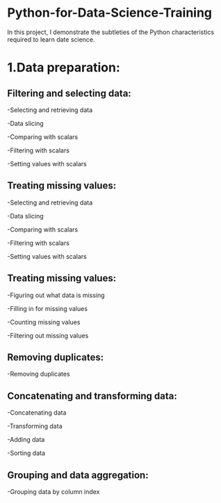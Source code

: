 # Python-for-Data-Science-Training
In this project, I demonstrate the subtleties of the Python characteristics required to learn date science.
<h1>1.Data preparation:</h1>
   <h2>Filtering and selecting data:</h2>
   <p>-Selecting and retrieving data</p>
   <p>-Data slicing</p>
   <p>-Comparing with scalars</p>
   <p>-Filtering with scalars</p>
   <p>-Setting values with scalars</p>
   <h2>Treating missing values:</h2>
   <p>-Selecting and retrieving data</p>
   <p>-Data slicing</p>
   <p>-Comparing with scalars</p>
   <p>-Filtering with scalars</p>
   <p>-Setting values with scalars</p>
   <h2>Treating missing values:</h2>
   <p>-Figuring out what data is missing</p>
   <p>-Filling in for missing values</p>
   <p>-Counting missing values</p>
   <p>-Filtering out missing values</p>
   <h2>Removing duplicates:</h2>
   <p>-Removing duplicates</p>
   <h2>Concatenating and transforming data:</h2>
   <p>-Concatenating data</p>
   <p>-Transforming data</p>
   <p>-Adding data</p>
   <p>-Sorting data</p>
   <h2>Grouping and data aggregation:</h2>
   <p>-Grouping data by column index</p>
